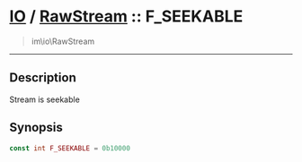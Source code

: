 # [IO](IO.md) / [RawStream](IO-RawStream.md) :: F_SEEKABLE
 > im\io\RawStream
____

## Description
Stream is seekable

## Synopsis
```php
const int F_SEEKABLE = 0b10000
```
